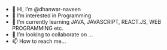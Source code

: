 - 👋 Hi, I’m @dhanwar-naveen
- 👀 I’m interested in Programming
- 🌱 I’m currently learning JAVA, JAVASCRIPT, REACT.JS, WEB PROGRAMMING etc.
- 💞️ I’m looking to collaborate on ...
- 📫 How to reach me...

<!---
dhanwar-naveen/dhanwar-naveen is a ✨ special ✨ repository because its `README.md` (this file) appears on your GitHub profile.
You can click the Preview link to take a look at your changes.
--->
